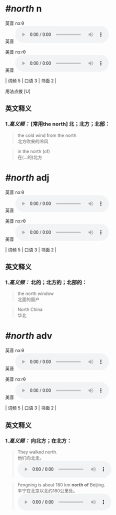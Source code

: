 # ***\#north*** n
英音 nɔːθ  
英音
<audio src="./media/north-B.aac" controls="controls"></audio>

美音 nɔːrθ  
美音
<audio src="./media/north.aac" controls="controls"></audio>



| 词频 5 | 口语 3 | 书面 2 |  

用法点拨  [U]

英文释义
---
### 1.*高义频：* **[常用the north] 北；北方；北部：**  

 > the cold wind from the north   
 > 北方吹来的冷风    

 > in the north (of)   
 > 在(…的)北方    


# ***\#north*** adj
英音 nɔːθ  
英音
<audio src="./media/north-B.aac" controls="controls"></audio>

美音 nɔːrθ  
美音
<audio src="./media/north.aac" controls="controls"></audio>



| 词频 5 | 口语 3 | 书面 2 |  

英文释义
---
### 1.*高义频：* **北的；北方的；北部的：**  

 > the north window   
 > 北面的窗户    

 > North China   
 > 华北    


# ***\#north*** adv
英音 nɔːθ  
英音
<audio src="./media/north-B.aac" controls="controls"></audio>

美音 nɔːrθ  
美音
<audio src="./media/north.aac" controls="controls"></audio>



| 词频 5 | 口语 3 | 书面 2 |  

英文释义
---
### 1.*高义频：* **向北方；在北方：**  

 > They walked north.   
 > 他们向北走。    
<audio src="./media/north-1.aac" controls="controls"></audio>

 > Fengning is about 180 km **north of** Beijing.  
 > 丰宁在北京以北约180公里处。    
<audio src="./media/north-2.aac" controls="controls"></audio>



